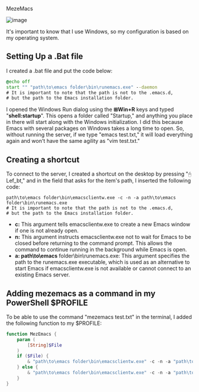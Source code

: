 MezeMacs

![image](https://github.com/Menezess42/MezEmacas/assets/67249275/2f05f483-90ae-4dd6-93aa-c3edcc24cc4c)


It's important to know that I use Windows, so my configuration is based on my operating system.
## Setting Up a .Bat file
I created a .bat file and put the code below:
````bat
@echo off
start "" "path\to\emacs folder\bin\runemacs.exe" --daemon
# It is important to note that the path is not to the .emacs.d,
# but the path to the Emacs installation folder.
````
I opened the Windows Run dialog using the __⊞Win+R__ keys and typed "__shell:startup__". This opens a folder called "Startup," and anything you place in there will start along with the Windows initialization. I did this because Emacs with several packages on Windows takes a long time to open. So, without running the server, if we type "emacs test.txt," it will load everything again and won't have the same agility as "vim test.txt."

## Creating a shortcut
To connect to the server, I created a shortcut on the desktop by pressing "🖰Lef_bt," and in the field that asks for the item's path, I inserted the following code:
````
path\to\emacs folder\bin\emacsclientw.exe -c -n -a path\to\emacs folder\bin\runemacs.exe
# It is important to note that the path is not to the .emacs.d,
# but the path to the Emacs installation folder.
````
- __c:__ This argument tells emacsclientw.exe to create a new Emacs window if one is not already open.
- __n:__ This argument instructs emacsclientw.exe not to wait for Emacs to be closed before returning to the command prompt. This allows the command to continue running in the background while Emacs is open.
- __a: path\to\emacs__ folder\bin\runemacs.exe: This argument specifies the path to the runemacs.exe executable, which is used as an alternative to start Emacs if emacsclientw.exe is not available or cannot connect to an existing Emacs server.
## Adding mezemacs as a command in my PowerShell $PROFILE
To be able to use the command "mezemacs test.txt" in the terminal, I added the following function to my $PROFILE:
````powershell
function MezEmacs {
    param (
        [String]$File
    )
    if ($File) {
        & "path\to\emacs folder\bin\emacsclientw.exe" -c -n -a "path\to\emacs folder\bin\runemacs.exe" $File
    } else {
        & "path\to\emacs folder\bin\emacsclientw.exe" -c -n -a "path\to\emacs folder\bin\runemacs.exe"
    }
}
````